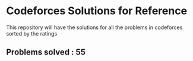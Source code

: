 # Codeforces Solutions for Reference

This repository will have the solutions for all the problems in codeforces sorted by the ratings


## Problems solved : 55
